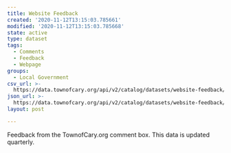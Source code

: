```yaml
---
title: Website Feedback
created: '2020-11-12T13:15:03.785661'
modified: '2020-11-12T13:15:03.785668'
state: active
type: dataset
tags:
  - Comments
  - Feedback
  - Webpage
groups:
  - Local Government
csv_url: >-
  https://data.townofcary.org/api/v2/catalog/datasets/website-feedback/exports/csv
json_url: >-
  https://data.townofcary.org/api/v2/catalog/datasets/website-feedback/exports/json
layout: post

---
```

<p>Feedback from the TownofCary.org comment box. This data is updated quarterly.</p>
